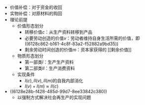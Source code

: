 - 价值补偿：对于资金的收回
- 实物补偿：对原材料的购回
- 理论前提
	- 价值形态划分
		- 转移价值$c$：从生产资料转移到产品
		- 必要劳动创造的价值$v$：劳动者维持自身生活所需的价值，即 ((6128c862-b161-4c8f-83a2-f52882a9bd35))
		- 剩余劳动时间创造的价值$m$：资本家获得的 [[剩余价值]]
	- 物质形态划分
		- 第一部类$I$：生产生产资料
		- 第二部类$II$：生产消费资料
	- 实现条件
		- $I(c),II(v),II(m)$的自我内部消化
		- $I(v) + I(m) \approx II(c)$
- ((6128e28b-f428-485d-99d7-8ee33842c380))
	- 以强制方式解决社会再生产的实现问题
